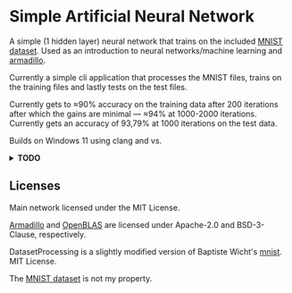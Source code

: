 # Simple Artificial Neural Network

A simple (1 hidden layer) neural network that trains on the included [MNIST dataset](http://yann.lecun.com/exdb/mnist/). Used as an introduction to neural networks/machine learning and [armadillo](https://arma.sourceforge.net/).

Currently a simple cli application that processes the MNIST files, trains on
the training files and lastly tests on the test files.

Currently gets to ≈90% accuracy on the training data after 200 iterations after which the gains are minimal — ≈94% at
1000-2000 iterations. Currently gets an accuracy of 93,79% at 1000 iterations on
the test data.

Builds on Windows 11 using clang and vs.

<details>
  <summary>
    <strong>TODO</strong>
  </summary>

- Visualization of the MNIST images and their respective labels.
- General performance optimizations (Currently plainfully slow)
- Implementation of 2nd hidden layer and other accuracy improvements.

</details>


## Licenses
Main network licensed under the MIT License.

[Armadillo](https://arma.sourceforge.net/) and [OpenBLAS](https://www.openblas.net/) are licensed under Apache-2.0 and BSD-3-Clause,
respectively.

DatasetProcessing is a slightly modified version of Baptiste Wicht's [mnist](https://github.com/wichtounet/mnist). MIT License.

The [MNIST dataset](http://yann.lecun.com/exdb/mnist/) is not my property.

